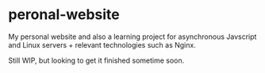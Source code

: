 # peronal-website
My personal website and also a learning project for asynchronous Javscript and Linux servers + relevant technologies such as Nginx. 

Still WIP, but looking to get it finished sometime soon. 


